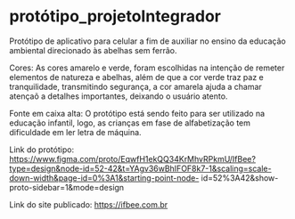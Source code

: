 # protótipo_projetoIntegrador

Protótipo de aplicativo para celular a fim de auxiliar no ensino da educação ambiental direcionado às abelhas sem ferrão.

Cores:
As cores amarelo e verde, foram escolhidas na intenção de remeter elementos de natureza e abelhas, além de que a cor verde traz paz e tranquilidade, transmitindo segurança, a cor amarela ajuda a chamar atençaõ a detalhes importantes, deixando o usuário atento.

Fonte em caixa alta:
O protótipo está sendo feito para ser utilizado na educação infantil, logo, as crianças em fase de alfabetização tem dificuldade em ler letra de máquina.

Link do protótipo: https://www.figma.com/proto/EqwfH1ekQQ34KrMhvRPkmU/IfBee?type=design&node-id=52-42&t=YAgv36wBhIFOF8k7-1&scaling=scale-down-width&page-id=0%3A1&starting-point-node- id=52%3A42&show-proto-sidebar=1&mode=design

Link do site publicado: https://ifbee.com.br

